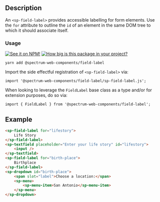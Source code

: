 ## Description

An `<sp-field-label>` provides accessible labelling for form elements. Use the `for` attribute to outline the `id` of an element in the same DOM tree to which it should associate itself.

### Usage

[![See it on NPM!](https://img.shields.io/npm/v/@spectrum-web-components/field-label?style=for-the-badge)](https://www.npmjs.com/package/@spectrum-web-components/field-label)
[![How big is this package in your project?](https://img.shields.io/bundlephobia/minzip/@spectrum-web-components/field-label?style=for-the-badge)](https://bundlephobia.com/result?p=@spectrum-web-components/field-label)

```
yarn add @spectrum-web-components/field-label
```

Import the side effectful registration of `<sp-field-label>` via:

```
import '@spectrum-web-components/field-label/sp-field-label.js';
```

When looking to leverage the `FieldLabel` base class as a type and/or for extension purposes, do so via:

```
import { FieldLabel } from '@spectrum-web-components/field-label';
```

## Example

```html
<sp-field-label for="lifestory">
    Life Story
</sp-field-label>
<sp-textfield placeholder="Enter your life story" id="lifestory">
    <input />
</sp-textfield>
<sp-field-label for="birth-place">
    Birthplace
</sp-field-label>
<sp-dropdown id="birth-place">
    <span slot="label">Choose a location:</span>
    <sp-menu>
        <sp-menu-item>San Antonio</sp-menu-item>
    </sp-menu>
</sp-dropdown>
```
